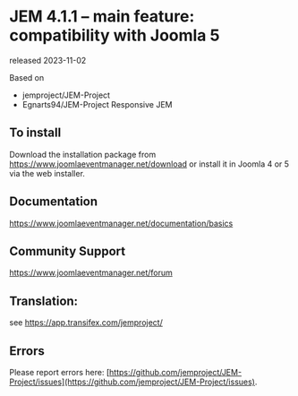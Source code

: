 # JEM 4.1.1 – main feature: compatibility with Joomla 5
released 2023-11-02

Based on
- jemproject/JEM-Project
- Egnarts94/JEM-Project Responsive JEM

## To install
Download the installation package from https://www.joomlaeventmanager.net/download or install it in Joomla 4 or 5 via the web installer.

## Documentation
https://www.joomlaeventmanager.net/documentation/basics

## Community Support
https://www.joomlaeventmanager.net/forum

## Translation:
see https://app.transifex.com/jemproject/

## Errors
Please report errors here: [https://github.com/jemproject/JEM-Project/issues](https://github.com/jemproject/JEM-Project/issues).

